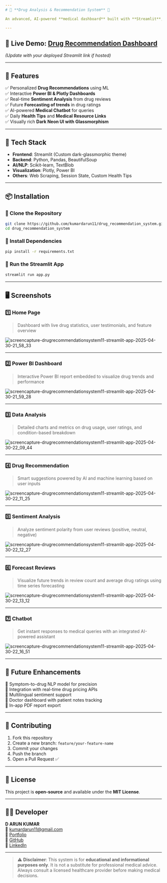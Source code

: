 ```yaml
---
# 💊 **Drug Analysis & Recommendation System** 🚀

An advanced, AI-powered **medical dashboard** built with **Streamlit**, **Machine Learning**, and **Natural Language Processing**. It delivers intelligent drug suggestions, sentiment analysis from patient reviews, and real-time data visualizations to empower patients, researchers, and healthcare professionals.

---
```


## 🔗 **Live Demo:** [Drug Recommendation Dashboard](https://drug-recommendation-system.streamlit.app/)  
*(Update with your deployed Streamlit link if hosted)*

---

## 📌 **Features**

✅ Personalized **Drug Recommendations** using ML  
✅ Interactive **Power BI & Plotly Dashboards**  
✅ Real-time **Sentiment Analysis** from drug reviews  
✅ Future **Forecasting of trends** in drug ratings  
✅ AI-powered **Medical Chatbot** for queries  
✅ Daily **Health Tips** and **Medical Resource Links**  
✅ Visually rich **Dark Neon UI with Glassmorphism**

---

## 🚀 **Tech Stack**

- **Frontend**: Streamlit (Custom dark-glassmorphic theme)
- **Backend**: Python, Pandas, BeautifulSoup
- **AI/NLP**: Scikit-learn, TextBlob
- **Visualization**: Plotly, Power BI
- **Others**: Web Scraping, Session State, Custom Health Tips

---

## 📦 **Installation**

### 🔹 Clone the Repository

```bash
git clone https://github.com/kumardarun11/drug_recommendation_system.git  
cd drug_recommendation_system
```

### 🔹 Install Dependencies

```bash
pip install -r requirements.txt
```

### 🔹 Run the Streamlit App

```bash
streamlit run app.py
```

---

## 🖥️ **Screenshots**

### 1️⃣ Home Page

> Dashboard with live drug statistics, user testimonials, and feature overview

![screencapture-drugrecommendationsystem11-streamlit-app-2025-04-30-21_58_33](https://github.com/user-attachments/assets/964878ab-e508-4ad8-9f0b-10e1b508d83a)

---

### 2️⃣ Power BI Dashboard

> Interactive Power BI report embedded to visualize drug trends and performance

![screencapture-drugrecommendationsystem11-streamlit-app-2025-04-30-21_59_28](https://github.com/user-attachments/assets/5a02c4a2-729e-4634-a062-6a900ff08ee2)

---

### 3️⃣ Data Analysis

> Detailed charts and metrics on drug usage, user ratings, and condition-based breakdown

![screencapture-drugrecommendationsystem11-streamlit-app-2025-04-30-22_09_44](https://github.com/user-attachments/assets/39ddd8b2-8306-429a-bbeb-2507fa8cde51)

---

### 4️⃣ Drug Recommendation

> Smart suggestions powered by AI and machine learning based on user inputs

![screencapture-drugrecommendationsystem11-streamlit-app-2025-04-30-22_11_25](https://github.com/user-attachments/assets/70214965-5b27-4f1a-9b23-866d959db4cc)

---

### 5️⃣ Sentiment Analysis

> Analyze sentiment polarity from user reviews (positive, neutral, negative)

![screencapture-drugrecommendationsystem11-streamlit-app-2025-04-30-22_12_27](https://github.com/user-attachments/assets/c5a52b52-3f12-4221-96fd-b1fe13f22424)

---

### 6️⃣ Forecast Reviews

> Visualize future trends in review count and average drug ratings using time series forecasting

![screencapture-drugrecommendationsystem11-streamlit-app-2025-04-30-22_13_12](https://github.com/user-attachments/assets/10f91462-65e6-43a7-867c-ceee0f92e951)

---

### 7️⃣ Chatbot

> Get instant responses to medical queries with an integrated AI-powered assistant

![screencapture-drugrecommendationsystem11-streamlit-app-2025-04-30-22_16_51](https://github.com/user-attachments/assets/20d18cf4-039b-461d-b7af-b45261d00519)

---

## 🎯 **Future Enhancements**

🔹 Symptom-to-drug NLP model for precision  
🔹 Integration with real-time drug pricing APIs  
🔹 Multilingual sentiment support  
🔹 Doctor dashboard with patient notes tracking  
🔹 In-app PDF report export

---

## 🤝 **Contributing**

1. Fork this repository
2. Create a new branch: `feature/your-feature-name`
3. Commit your changes
4. Push the branch
5. Open a Pull Request ✅

---

## 📜 **License**

This project is **open-source** and available under the **MIT License**.

---

## 👨‍💻 **Developer**

**D ARUN KUMAR**  
📧 [kumardarun11@gmail.com](mailto:kumardarun11@gmail.com)  
🔗 [Portfolio](http://kumardarun11.github.io/portfolio)  
🐙 [GitHub](https://github.com/kumardarun11)  
💼 [LinkedIn](https://linkedin.com/in/kumardarun11)

---

> ⚠️ **Disclaimer**: This system is for **educational and informational purposes only**. It is not a substitute for professional medical advice. Always consult a licensed healthcare provider before making medical decisions.
```
